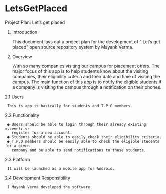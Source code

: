 # LetsGetPlaced
Project Plan: Let’s get placed

1. Introduction

     This document lays out a project plan for the development of “ Let’s get placed”
     open source repository system by Mayank Verma.

2. Overview

     With so many companies visiting our campus for placement offers.
     The major focus of this app is to help students know about the visiting companies,
     their eligibility criteria and their date and time of visiting the campus. The main
     function of this app is to notify the eligible students if a company is visiting the
     campus through a notification on their phones.

2.1 Users

     This is app is basically for students and T.P.O members.

2.2 Functionality

     ● Users should be able to login through their already existing accounts or
       register for a new account.
     ● Students should be able to easily check their eligibility criteria.
     ● T.P.O members should be easily able to check the eligible students for a given
       company and be able to send notifications to these students.

2.3 Platform

     It will be launched as a mobile app for Android.

2.4 Development Responsibility

     I Mayank Verma developed the software.

